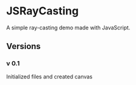 # JSRayCasting
A simple ray-casting demo made with JavaScript.

## Versions
### v 0.1
Initialized files and created canvas